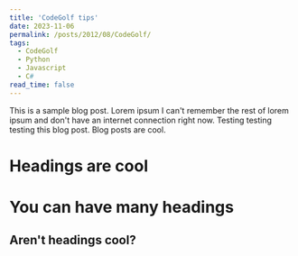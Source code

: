 ```yaml
---
title: 'CodeGolf tips'
date: 2023-11-06
permalink: /posts/2012/08/CodeGolf/
tags:
  - CodeGolf
  - Python
  - Javascript
  - C#
read_time: false
---
```


This is a sample blog post. Lorem ipsum I can't remember the rest of lorem ipsum and don't have an internet connection right now. Testing testing testing this blog post. Blog posts are cool.

Headings are cool
======

You can have many headings
======

Aren't headings cool?
------
